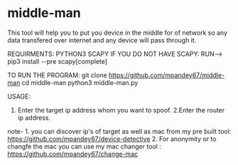 # middle-man
This tool will help you to put you device in the middle for of network
so any data transfered over internet and any device will pass through it.

REQUIRMENTS:
PYTHON3 
SCAPY
 IF YOU DO NOT HAVE SCAPY:
RUN-->
pip3 install --pre scapy[complete]

TO RUN THE PROGRAM:
git clone https://github.com/mpandey67/middle-man
cd middle-man
python3 middle-man.py


USAGE:
1. Enter the target ip address whom you want to spoof.
2.Enter the router ip address.

note- 1. you can discover ip's of target as well as mac from my pre built tool: https://github.com/mpandey67/device-detective
      2. For anonymity or to changfe the mac you can use my mac changer tool :	https://github.com/mpandey67/change-mac 

